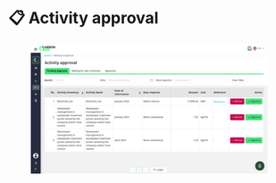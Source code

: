 # 📋 Activity approval

<figure><img src="../../.gitbook/assets/image (36).png" alt=""><figcaption></figcaption></figure>

